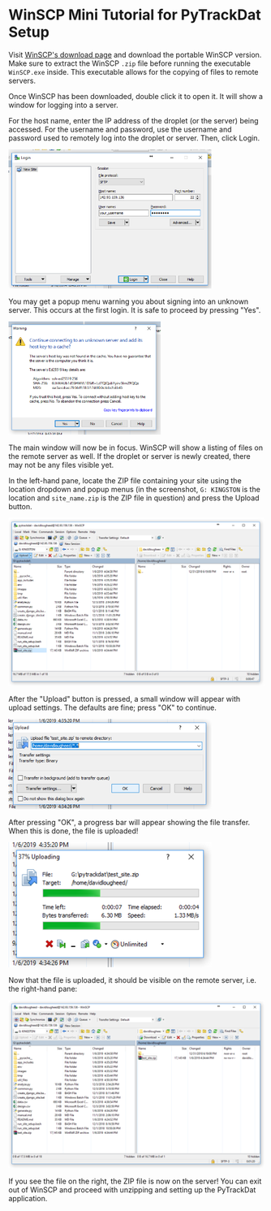 # WinSCP Mini Tutorial for PyTrackDat Setup

Visit [WinSCP's download page](https://winscp.net/eng/downloads.php) and
download the portable WinSCP version. Make sure to extract the WinSCP `.zip`
file before running the executable `WinSCP.exe` inside. This executable allows
for the copying of files to remote servers.

Once WinSCP has been downloaded, double click it to open it. It will show a
window for logging into a server.

For the host name, enter the IP address of the droplet (or the server) being
accessed. For the username and password, use the username and password used to
remotely log into the droplet or server. Then, click Login.

<img src="../images/winscp1.png" width="400">

You may get a popup menu warning you about signing into an unknown server. This
occurs at the first login. It is safe to proceed by pressing "Yes".

<img src="../images/winscp2.png" width="300">

The main window will now be in focus. WinSCP will show a listing of files on
the remote server as well. If the droplet or server is newly created, there
may not be any files visible yet.

In the left-hand pane, locate the ZIP file containing your site using the
location dropdown and popup menus (in the screenshot, `G: KINGSTON` is the
location and `site_name.zip` is the ZIP file in question) and press the Upload
button.

<img src="../images/winscp3.png" width="600">

After the "Upload" button is pressed, a small window will appear with upload
settings. The defaults are fine; press "OK" to continue.

<img src="../images/winscp4.png" width="400">

After pressing "OK", a progress bar will appear showing the file transfer. When
this is done, the file is uploaded!

<img src="../images/winscp5.png" width="400">

Now that the file is uploaded, it should be visible on the remote server, i.e.
the right-hand pane:

<img src="../images/winscp6.png" width="600">

If you see the file on the right, the ZIP file is now on the server! You can
exit out of WinSCP and proceed with unzipping and setting up the PyTrackDat
application.
